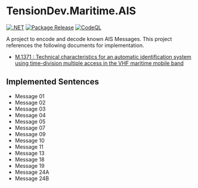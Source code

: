 # TensionDev.Maritime.AIS

[![.NET](https://github.com/TensionDev/AutomaticIdentificationSystem/actions/workflows/dotnet.yml/badge.svg)](https://github.com/TensionDev/AutomaticIdentificationSystem/actions/workflows/dotnet.yml)
[![Package Release](https://github.com/TensionDev/AutomaticIdentificationSystem/actions/workflows/package-release.yml/badge.svg)](https://github.com/TensionDev/AutomaticIdentificationSystem/actions/workflows/package-release.yml)
[![CodeQL](https://github.com/TensionDev/AutomaticIdentificationSystem/actions/workflows/codeql-analysis.yml/badge.svg)](https://github.com/TensionDev/AutomaticIdentificationSystem/actions/workflows/codeql-analysis.yml)

A project to encode and decode known AIS Messages.
This project references the following documents for implementation.
- [M.1371 : Technical characteristics for an automatic identification system using time-division multiple access in the VHF maritime mobile band](https://www.itu.int/rec/R-REC-M.1371/en)

## Implemented Sentences
- Message 01
- Message 02
- Message 03
- Message 04
- Message 05
- Message 07
- Message 09
- Message 10
- Message 11
- Message 13
- Message 18
- Message 19
- Message 24A
- Message 24B

